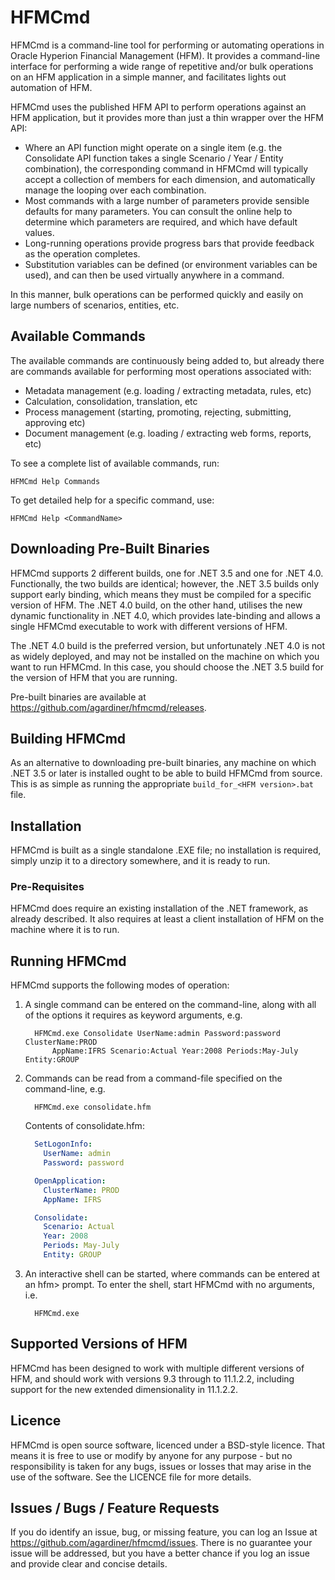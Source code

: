 # HFMCmd

HFMCmd is a command-line tool for performing or automating operations in Oracle
Hyperion Financial Management (HFM). It provides a command-line interface for
performing a wide range of repetitive and/or bulk operations on an HFM
application in a simple manner, and facilitates lights out automation of HFM.

HFMCmd uses the published HFM API to perform operations against an HFM
application, but it provides more than just a thin wrapper over the HFM API:
- Where an API function might operate on a single item (e.g. the
  Consolidate API function takes a single Scenario / Year / Entity combination),
  the corresponding command in HFMCmd will typically accept a collection of members
  for each dimension, and automatically manage the looping over each combination.
- Most commands with a large number of parameters provide sensible defaults for
  many parameters. You can consult the online help to determine which parameters
  are required, and which have default values.
- Long-running operations provide progress bars that provide feedback as the
  operation completes.
- Substitution variables can be defined (or environment variables can be used),
  and can then be used virtually anywhere in a command.

In this manner, bulk operations can be performed quickly and easily on large
numbers of scenarios, entities, etc.


## Available Commands

The available commands are continuously being added to, but already there are
commands available for performing most operations associated with:
* Metadata management (e.g. loading / extracting metadata, rules, etc)
* Calculation, consolidation, translation, etc
* Process management (starting, promoting, rejecting, submitting, approving etc)
* Document management (e.g. loading / extracting web forms, reports, etc)

To see a complete list of available commands, run:

    HFMCmd Help Commands

To get detailed help for a specific command, use:

    HFMCmd Help <CommandName>


## Downloading Pre-Built Binaries

HFMCmd supports 2 different builds, one for .NET 3.5 and one for .NET 4.0.
Functionally, the two builds are identical; however, the .NET 3.5 builds only
support early binding, which means they must be compiled for a specific version
of HFM. The .NET 4.0 build, on the other hand, utilises the new dynamic
functionality in .NET 4.0, which provides late-binding and allows a single
HFMCmd executable to work with different versions of HFM.

The .NET 4.0 build is the preferred version, but unfortunately .NET 4.0 is not
as widely deployed, and may not be installed on the machine on which you want to
run HFMCmd. In this case, you should choose the .NET 3.5 build for the version
of HFM that you are running.

Pre-built binaries are available at https://github.com/agardiner/hfmcmd/releases.


## Building HFMCmd

As an alternative to downloading pre-built binaries, any machine on which .NET
3.5 or later is installed ought to be able to build HFMCmd from source. This is
as simple as running the appropriate `build_for_<HFM version>.bat` file.


## Installation

HFMCmd is built as a single standalone .EXE file; no installation is required,
simply unzip it to a directory somewhere, and it is ready to run.

### Pre-Requisites

HFMCmd does require an existing installation of the .NET framework, as already
described. It also requires at least a client installation of HFM on the machine
where it is to run.


## Running HFMCmd

HFMCmd supports the following modes of operation:

1.  A single command can be entered on the command-line, along with
    all of the options it requires as keyword arguments, e.g.

    ```
      HFMCmd.exe Consolidate UserName:admin Password:password ClusterName:PROD
          AppName:IFRS Scenario:Actual Year:2008 Periods:May-July Entity:GROUP
    ```

2.  Commands can be read from a command-file specified on the command-line, e.g.

    ```
      HFMCmd.exe consolidate.hfm
    ```

    Contents of consolidate.hfm:

    ```yaml
      SetLogonInfo:
        UserName: admin
        Password: password

      OpenApplication:
        ClusterName: PROD
        AppName: IFRS

      Consolidate:
        Scenario: Actual
        Year: 2008
        Periods: May-July
        Entity: GROUP
    ```

3. An interactive shell can be started, where commands can be entered at an hfm>
   prompt. To enter the shell, start HFMCmd with no arguments, i.e.

    ```
      HFMCmd.exe
    ```


## Supported Versions of HFM

HFMCmd has been designed to work with multiple different versions of HFM, and
should work with versions 9.3 through to 11.1.2.2, including support for the new
extended dimensionality in 11.1.2.2.


## Licence

HFMCmd is open source software, licenced under a BSD-style licence. That means
it is free to use or modify by anyone for any purpose - but no responsibility is
taken for any bugs, issues or losses that may arise in the use of the software.
See the LICENCE file for more details.


## Issues / Bugs / Feature Requests

If you do identify an issue, bug, or missing feature, you can log an Issue at
https://github.com/agardiner/hfmcmd/issues. There is no guarantee your issue
will be addressed, but you have a better chance if you log an issue and provide
clear and concise details.

